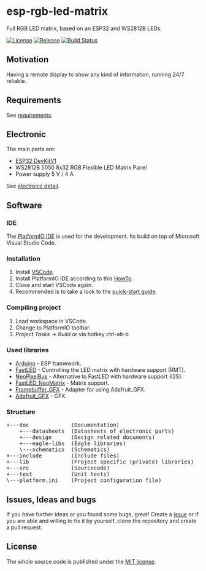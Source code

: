 # esp-rgb-led-matrix
Full RGB LED matrix, based on an ESP32 and WS2812B LEDs.

[![License](https://img.shields.io/badge/license-MIT-blue.svg)](http://choosealicense.com/licenses/mit/)
[![Release](https://img.shields.io/github/release/BlueAndi/esp-rgb-led-matrix.svg)](https://github.com/BlueAndi/esp-rgb-led-matrix/releases)
[![Build Status](https://travis-ci.org/BlueAndi/esp-rgb-led-matrix.svg?branch=master)](https://travis-ci.org/BlueAndi/esp-rgb-led-matrix)

## Motivation
Having a remote display to show any kind of information, running 24/7 reliable.

## Requirements
See [requirements](https://github.com/BlueAndi/esp-rgb-led-matrix/blob/master/doc/REQUIREMENTS.md).

## Electronic
The main parts are:
* [ESP32 DevKitV1](https://github.com/playelek/pinout-doit-32devkitv1)
* WS2812B 5050 8x32 RGB Flexible LED Matrix Panel
* Power supply 5 V / 4 A

See [electronic detail](https://github.com/BlueAndi/esp-rgb-led-matrix/blob/master/doc/ELECTRONIC.md).

## Software

### IDE
The [PlatformIO IDE](https://platformio.org/platformio-ide) is used for the development. Its build on top of Microsoft Visual Studio Code.

### Installation
1. Install [VSCode](https://code.visualstudio.com/).
2. Install PlatformIO IDE according to this [HowTo](https://platformio.org/install/ide?install=vscode).
3. Close and start VSCode again.
4. Recommended is to take a look to the [quick-start guide](https://docs.platformio.org/en/latest/ide/vscode.html#quick-start).

### Compiling project
1. Load workspace in VSCode.
2. Change to PlatformIO toolbar.
3. _Project Tasks -> Build_ or via hotkey ctrl-alt-b

### Used libraries
* [Arduino](https://docs.platformio.org/en/latest/frameworks/arduino.html#framework-arduino) - ESP framework.
* [FastLED](https://github.com/FastLED/FastLED) - Controlling the LED matrix with hardware support (RMT).
* [NeoPixelBus](https://github.com/Makuna/NeoPixelBus) - Alternative to FastLED with hardware support (I2S).
* [FastLED_NeoMatrix](https://github.com/marcmerlin/FastLED_NeoMatrix) - Matrix support.
* [Framebuffer_GFX](https://github.com/marcmerlin/Framebuffer_GFX) - Adapter for using Adafruit_GFX.
* [Adafruit_GFX](https://github.com/adafruit/Adafruit-GFX-Library) - GFX.

### Structure

<pre>
+---doc             (Documentation)
    +---datasheets  (Datasheets of electronic parts)
    +---design      (Design related documents)
    +---eagle-libs  (Eagle libraries)
    \---schematics  (Schematics)
+---include         (Include files)
+---lib             (Project specific (private) libraries)
+---src             (Sourcecode)
+---test            (Unit tests)
\---platform.ini    (Project configuration file)
</pre>

## Issues, Ideas and bugs
If you have further ideas or you found some bugs, great! Create a [issue](https://github.com/BlueAndi/esp-rgb-led-matrix/issues) or if you are able and willing to fix it by yourself, clone the repository and create a pull request.

## License
The whole source code is published under the [MIT license](http://choosealicense.com/licenses/mit/).
